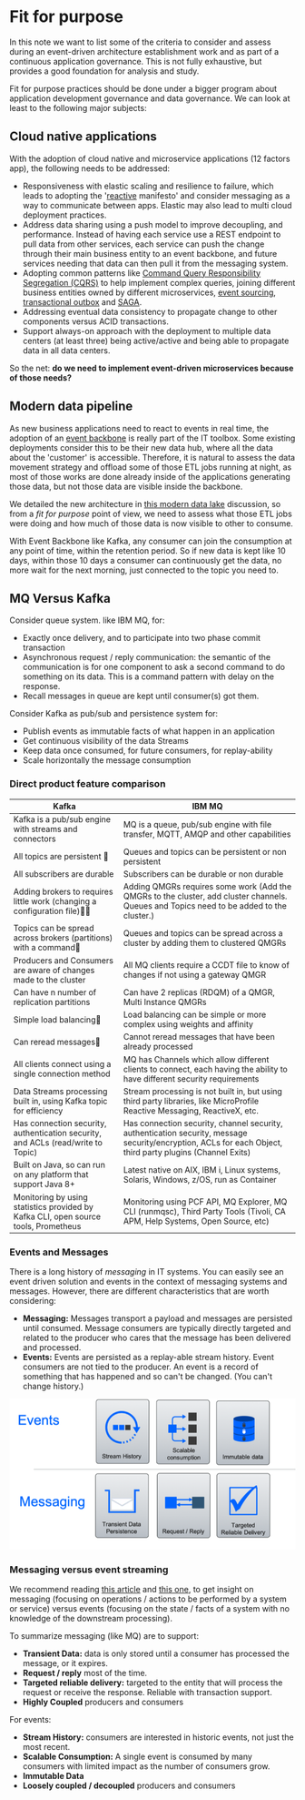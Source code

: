 # Fit for purpose

In this note we want to list some of the criteria to consider and assess during an event-driven architecture establishment work and as part of a continuous application governance. This is not fully exhaustive, but provides a good foundation for analysis and study.

Fit for purpose practices should be done under a bigger program about application development governance and data governance. We can look at least to the following major subjects:

## Cloud native applications

With the adoption of cloud native and microservice applications (12 factors app), the following needs to be addressed:

* Responsiveness with elastic scaling and resilience to failure, which leads to adopting the '[reactive](/advantages/reactive/) manifesto' and consider messaging as a way to communicate between apps. Elastic may also lead to multi cloud deployment practices.
* Address data sharing using a push model to improve decoupling, and performance. Instead of having each service use a REST endpoint to pull data from other services, each service can push the change through their main business entity to an event backbone, and future services needing that data can then pull it from the messaging system.
* Adopting common patterns like [Command Query Responsibility Segregation (CQRS)](../../patterns/cqrs/) to help implement complex queries, joining different business entities owned by different microservices, [event sourcing](../../patterns/event-sourcing/), [transactional outbox](../../patterns/transactional-outbox) and [SAGA](../../patterns/saga/).
* Addressing eventual data consistency to propagate change to other components versus ACID transactions.
* Support always-on approach with the deployment to multiple data centers (at least three) being active/active and being able to propagate data in all data centers.

So the net: **do we need to implement event-driven microservices because of those needs?**

## Modern data pipeline

As new business applications need to react to events in real time, the adoption of an [event backbone](/concepts/terms-and-definitions/#event-backbone) is really part of the IT toolbox. Some existing deployments consider this to be their new data hub, where all the data about the 'customer' is accessible. Therefore, it is natural to assess the data movement strategy and offload some of those ETL jobs running at night, as most of those works are done already inside of the applications generating those data, but not those data are visible inside the backbone.

We detailed the new architecture in [this modern data lake](introduction/reference-architecture/#modern-data-lake) discussion, so from a *fit for purpose* point of view, we need to assess what those ETL jobs were doing and how much of those data is now visible to other to consume.

With Event Backbone like Kafka, any consumer can join the consumption at any point of time, within the retention period. So if new data is kept like 10 days, within those 10 days a consumer can continuously get the data, no more wait for the next morning, just connected to the topic you need to.

## MQ Versus Kafka

Consider queue system. like IBM MQ, for:

* Exactly once delivery, and to participate into two phase commit transaction
* Asynchronous request / reply communication: the semantic of the communication is for one component to ask a second command to do something on its data. This is a command pattern with delay on the response.
* Recall messages in queue are kept until consumer(s) got them.

Consider Kafka as pub/sub and persistence system for:

* Publish events as immutable facts of what happen in an application
* Get continuous visibility of the data Streams
* Keep data once consumed, for future consumers, for replay-ability
* Scale horizontally the message consumption

### Direct product feature comparison

| Kafka | IBM MQ | 
| --- | --- |
| Kafka is a pub/sub engine with streams and connectors | MQ is a queue, pub/sub engine with file transfer, MQTT, AMQP and other capabilities |
| All topics are persistent  | Queues and topics can be persistent or non persistent |
| All subscribers are durable | Subscribers can be durable or non durable |
| Adding brokers to requires little work (changing a configuration file)| Adding QMGRs requires some work (Add the QMGRs to the cluster, add cluster channels.  Queues and Topics need to be added to the cluster.) |
| Topics can be spread across brokers (partitions) with a command | Queues and topics can be spread across a cluster by adding them to clustered QMGRs |
| Producers and Consumers are aware of changes made to the cluster | All MQ clients require a CCDT file to know of changes if not using a gateway QMGR |
| Can have n number of replication partitions | Can have 2 replicas (RDQM) of a QMGR, Multi Instance QMGRs |
| Simple load balancing | Load balancing can be simple or more complex using weights and affinity |
| Can reread messages | Cannot reread messages that have been already processed | 
| All clients connect using a single connection method | MQ has Channels which allow different clients to connect, each having the ability to have different security requirements | 
| Data Streams processing built in, using Kafka topic for efficiency| Stream processing is not built in, but using third party libraries, like MicroProfile Reactive Messaging, ReactiveX, etc. |
| Has connection security, authentication security, and ACLs (read/write to Topic) | Has connection security, channel security, authentication security, message security/encryption, ACLs for each Object, third party plugins (Channel Exits) |
| Built on Java, so can run on any platform that support Java 8+ | Latest native on AIX, IBM i, Linux systems, Solaris, Windows, z/OS, run as Container | 
| Monitoring by using statistics provided by Kafka CLI, open source tools, Prometheus | Monitoring using PCF API, MQ Explorer, MQ CLI (runmqsc), Third Party Tools (Tivoli, CA APM, Help Systems, Open Source, etc) |

### Events and Messages

There is a long history of *messaging* in IT systems.  You can easily see an event driven solution and events in the context of messaging systems and messages. However, there are different characteristics that are worth considering:

* **Messaging:** Messages transport a payload and messages are persisted until consumed. Message consumers are typically directly targeted and related to the producer who cares that the message has been delivered and processed.
* **Events:** Events are persisted as a replay-able stream history. Event consumers are not tied to the producer. An event is a record of something that has happened and so can't be changed. (You can't change history.)

![](./images/evt-msg.png)

### Messaging versus event streaming

We recommend reading [this article](https://developer.ibm.com/messaging/2018/05/18/comparing-messaging-event-streaming-use-cases/) and [this one](https://developer.ibm.com/messaging/2019/02/05/comparing-messaging-pub-sub-and-event-streams/), to get insight on messaging (focusing on operations / actions to be performed by a system or service) versus events (focusing on the state / facts of a system with no knowledge of the downstream processing).

To summarize messaging (like MQ) are to support:

* **Transient Data:** data is only stored until a consumer has processed the message, or it expires.
* **Request / reply** most of the time.
* **Targeted reliable delivery:** targeted to the entity that will process the request or receive the response. Reliable with transaction support.
* **Highly Coupled** producers and consumers

For events:

* **Stream History:** consumers are interested in historic events, not just the most recent.
* **Scalable Consumption:** A single event is consumed by many consumers with limited impact as the number of consumers grow.
* **Immutable Data**
* **Loosely coupled / decoupled** producers and consumers
